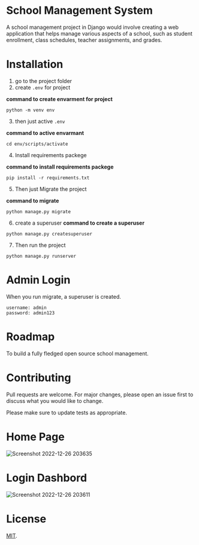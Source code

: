 # School Management System
A school management project in Django would involve creating a web application that helps manage various aspects of a school, such as student enrollment, class schedules, teacher assignments, and grades.


# Installation 
1. go to the project folder
2. create `.env` for project

**command to create envarment for project**
``` 
python -m venv env
```

3. then just active `.env` 

**command to active envarmant**
``` 
cd env/scripts/activate
```

4. Install requirements packege

**command to install requirements packege**
``` 
pip install -r requirements.txt
```

5. Then just Migrate the project

**command to migrate**
```
python manage.py migrate
```
6. create a superuser
**command to create a superuser**
```
python manage.py createsuperuser
```

7. Then run the project 
```
python manage.py runserver
```


# Admin Login
When you run migrate, a superuser is created.
```
username: admin
password: admin123
```
# Roadmap
To build a fully fledged open source school management.

# Contributing
Pull requests are welcome. For major changes, please open an issue first to discuss what you would like to change.

Please make sure to update tests as appropriate.

# Home Page
![Screenshot 2022-12-26 203635](https://user-images.githubusercontent.com/55915722/209559479-3051517a-df8a-40d7-9993-0016ad1f2014.png)

# Login Dashbord
![Screenshot 2022-12-26 203611](https://user-images.githubusercontent.com/55915722/209559472-6a4addda-9f3d-4d7a-85e7-e335accebd6c.png)

# License
[MIT](https://github.com/TawsifXD/School-Management-System/blob/master/LICENSE).
